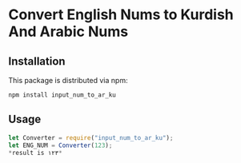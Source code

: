 # Convert English Nums to Kurdish And Arabic Nums

## Installation

This package is distributed via npm:

```
npm install input_num_to_ar_ku
```

## Usage

```javascript
let Converter = require("input_num_to_ar_ku");
let ENG_NUM = Converter(123);
*result is ١٢٣*
```
